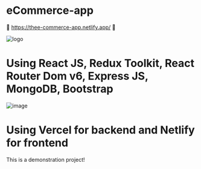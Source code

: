 # eCommerce-app
🌴 https://thee-commerce-app.netlify.app/ 🌴 


![logo](https://github.com/TheCodePassion/eCommerce-app/assets/133754950/e7d2ac68-61ab-4b84-88b5-57cb52cc66a4)

# Using React JS, Redux Toolkit, React Router Dom v6, Express JS, MongoDB, Bootstrap 
![image](https://github.com/TheCodePassion/eCommerce-app/assets/133754950/a7787b39-052a-472f-99e3-4b62461a278e)


# Using Vercel for backend and Netlify for frontend 
This is a demonstration project! 
